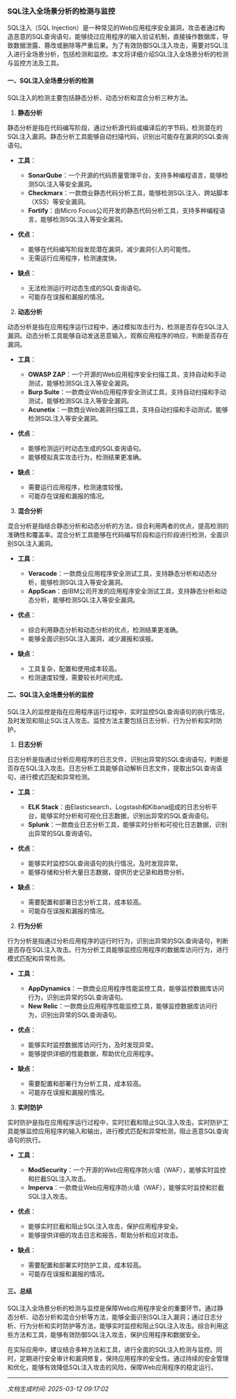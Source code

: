 ### SQL注入全场景分析的检测与监控

SQL注入（SQL Injection）是一种常见的Web应用程序安全漏洞，攻击者通过构造恶意的SQL查询语句，能够绕过应用程序的输入验证机制，直接操作数据库，导致数据泄露、篡改或删除等严重后果。为了有效防御SQL注入攻击，需要对SQL注入进行全场景分析，包括检测和监控。本文将详细介绍SQL注入全场景分析的检测与监控方法及工具。

#### 一、SQL注入全场景分析的检测

SQL注入的检测主要包括静态分析、动态分析和混合分析三种方法。

1. **静态分析**

静态分析是指在代码编写阶段，通过分析源代码或编译后的字节码，检测潜在的SQL注入漏洞。静态分析工具能够自动扫描代码，识别出可能存在漏洞的SQL查询语句。

- **工具**：
  - **SonarQube**：一个开源的代码质量管理平台，支持多种编程语言，能够检测SQL注入等安全漏洞。
  - **Checkmarx**：一款商业静态代码分析工具，能够检测SQL注入、跨站脚本（XSS）等安全漏洞。
  - **Fortify**：由Micro Focus公司开发的静态代码分析工具，支持多种编程语言，能够检测SQL注入等安全漏洞。

- **优点**：
  - 能够在代码编写阶段发现潜在漏洞，减少漏洞引入的可能性。
  - 无需运行应用程序，检测速度快。

- **缺点**：
  - 无法检测运行时动态生成的SQL查询语句。
  - 可能存在误报和漏报的情况。

2. **动态分析**

动态分析是指在应用程序运行过程中，通过模拟攻击行为，检测是否存在SQL注入漏洞。动态分析工具能够自动发送恶意输入，观察应用程序的响应，判断是否存在漏洞。

- **工具**：
  - **OWASP ZAP**：一个开源的Web应用程序安全扫描工具，支持自动和手动测试，能够检测SQL注入等安全漏洞。
  - **Burp Suite**：一款商业Web应用程序安全测试工具，支持自动扫描和手动测试，能够检测SQL注入等安全漏洞。
  - **Acunetix**：一款商业Web漏洞扫描工具，支持自动扫描和手动测试，能够检测SQL注入等安全漏洞。

- **优点**：
  - 能够检测运行时动态生成的SQL查询语句。
  - 能够模拟真实攻击行为，检测结果更准确。

- **缺点**：
  - 需要运行应用程序，检测速度较慢。
  - 可能存在误报和漏报的情况。

3. **混合分析**

混合分析是指结合静态分析和动态分析的方法，综合利用两者的优点，提高检测的准确性和覆盖率。混合分析工具能够在代码编写阶段和运行阶段进行检测，全面识别SQL注入漏洞。

- **工具**：
  - **Veracode**：一款商业应用程序安全测试工具，支持静态分析和动态分析，能够检测SQL注入等安全漏洞。
  - **AppScan**：由IBM公司开发的应用程序安全测试工具，支持静态分析和动态分析，能够检测SQL注入等安全漏洞。

- **优点**：
  - 综合利用静态分析和动态分析的优点，检测结果更准确。
  - 能够全面识别SQL注入漏洞，减少漏报和误报。

- **缺点**：
  - 工具复杂，配置和使用成本较高。
  - 检测速度较慢，需要较长时间完成。

#### 二、SQL注入全场景分析的监控

SQL注入的监控是指在应用程序运行过程中，实时监控SQL查询语句的执行情况，及时发现和阻止SQL注入攻击。监控方法主要包括日志分析、行为分析和实时防护。

1. **日志分析**

日志分析是指通过分析应用程序的日志文件，识别出异常的SQL查询语句，判断是否存在SQL注入攻击。日志分析工具能够自动解析日志文件，提取出SQL查询语句，进行模式匹配和异常检测。

- **工具**：
  - **ELK Stack**：由Elasticsearch、Logstash和Kibana组成的日志分析平台，能够实时分析和可视化日志数据，识别出异常的SQL查询语句。
  - **Splunk**：一款商业日志分析工具，能够实时分析和可视化日志数据，识别出异常的SQL查询语句。

- **优点**：
  - 能够实时监控SQL查询语句的执行情况，及时发现异常。
  - 能够存储和分析大量日志数据，提供历史记录和趋势分析。

- **缺点**：
  - 需要配置和部署日志分析工具，成本较高。
  - 可能存在误报和漏报的情况。

2. **行为分析**

行为分析是指通过分析应用程序的运行时行为，识别出异常的SQL查询语句，判断是否存在SQL注入攻击。行为分析工具能够监控应用程序的数据库访问行为，进行模式匹配和异常检测。

- **工具**：
  - **AppDynamics**：一款商业应用程序性能监控工具，能够监控数据库访问行为，识别出异常的SQL查询语句。
  - **New Relic**：一款商业应用程序性能监控工具，能够监控数据库访问行为，识别出异常的SQL查询语句。

- **优点**：
  - 能够实时监控数据库访问行为，及时发现异常。
  - 能够提供详细的性能数据，帮助优化应用程序。

- **缺点**：
  - 需要配置和部署行为分析工具，成本较高。
  - 可能存在误报和漏报的情况。

3. **实时防护**

实时防护是指在应用程序运行过程中，实时拦截和阻止SQL注入攻击。实时防护工具能够监控应用程序的输入和输出，进行模式匹配和异常检测，阻止恶意SQL查询语句的执行。

- **工具**：
  - **ModSecurity**：一个开源的Web应用程序防火墙（WAF），能够实时监控和拦截SQL注入攻击。
  - **Imperva**：一款商业Web应用程序防火墙（WAF），能够实时监控和拦截SQL注入攻击。

- **优点**：
  - 能够实时拦截和阻止SQL注入攻击，保护应用程序安全。
  - 能够提供详细的攻击日志和报告，帮助分析和应对攻击。

- **缺点**：
  - 需要配置和部署实时防护工具，成本较高。
  - 可能存在误报和漏报的情况。

#### 三、总结

SQL注入全场景分析的检测与监控是保障Web应用程序安全的重要环节。通过静态分析、动态分析和混合分析等方法，能够全面识别SQL注入漏洞；通过日志分析、行为分析和实时防护等方法，能够实时监控和阻止SQL注入攻击。综合利用这些方法和工具，能够有效防御SQL注入攻击，保护应用程序和数据安全。

在实际应用中，建议结合多种方法和工具，进行全面的SQL注入检测与监控。同时，定期进行安全审计和漏洞修复，保持应用程序的安全性。通过持续的安全管理和优化，能够有效降低SQL注入攻击的风险，保障Web应用程序的稳定运行。

---

*文档生成时间: 2025-03-12 09:17:02*





















